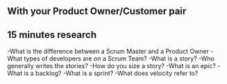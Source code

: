 ## With your Product Owner/Customer pair
## 15 minutes research
-What is the difference between a Scrum Master and a Product Owner
-What types of developers are on a Scrum Team?
-What is a story?
-Who generally writes the stories?
-How do you size a story?
-What is an epic?
-What is a backlog?
-What is a sprint?
-What does velocity refer to?